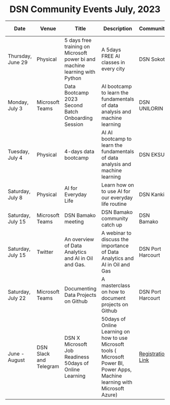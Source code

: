 <h1 align="center">DSN Community Events July, 2023</h1>

<table>
  <thead>
    <tr>
      <th>Date</th>
      <th>Venue</th>
      <th>Title</th>
      <th>Description</th>
      <th>Community</th>
      <th>Registration Link</th>
    </tr>
  </thead>
  <tbody>
    <tr>
      <td>Thursday, June 29</td>
      <td>Physical</td>
      <td>5 days free training on Microsoft power bi and machine learning with Python </td>
      <td>A 5days FREE AI classes in every city	</td>
      <td>DSN Sokoto</td>
      <td><a href="http://bit.ly/DSNStudents">Registration Link</a></td>
    </tr>
    <tr>
      <td>Monday, July 3</td>
      <td>Microsoft Teams</td>
      <td>Data Bootcamp 2023 Second Batch Onboarding Session</td>
      <td>AI bootcamp to learn the fundamentals of data analysis and machine learning</td>
      <td>DSN UNILORIN</td>
      <td><a href="https://bit.ly/databootcamp2023_onboardingsession">Registration Link</a></td>
    </tr>
      <tr>
      <td>Tuesday, July 4</td>
      <td>Physical</td>
      <td>4-days data bootcamp</td>
      <td>AI AI bootcamp to learn the fundamentals of data analysis and machine learning</td>
      <td>DSN EKSU</td>
      <td><a href="bit.ly/3PfUZUm">Registration Link</a></td>
    </tr>
    <tr>
      <td>Saturday, July 8</td>
      <td>Physical</td>
      <td>AI for Everyday Life</td>
      <td>Learn how on to use AI for our everyday life routine</td>
      <td>DSN Kankia</td>
      <td><a href="http://bit.ly/DSN_KC8J23">Registration Link</a></td>
    </tr>
    <tr>
      <td>Saturday, July 15</td>
      <td>Microsoft Teams</td>
      <td>DSN Bamako meeting</td>
      <td>DSN Bamako community catch up</td>
      <td>DSN Bamako</td>
      <td></td>
    </tr>
      <tr>
      <td>Saturday, July 15</td>
      <td>Twitter</td>
      <td>An overview of Data Analytics and AI in Oil and Gas.</td>
      <td>A webinar to discuss the importance of Data Analytics and AI in Oil and Gas</td>
      <td>DSN Port Harcourt</td>
      <td></td>
    </tr>
      <tr>
      <td>Saturday, July 22</td>
      <td>Microsoft Teams</td>
      <td>Documenting Data Projects on Github</td>
      <td>A masterclass on how to document projects on Github</td>
      <td>DSN Port Harcourt</td>
      <td></td>
    </tr>
       <tr>
      <td>June - August</td>
      <td>DSN Slack and Telegram</td>
      <td>DSN X Microsoft Job Readiness 50days of Online Learning</td>
      <td>50days of Online Learning on how to use Microsoft tools ( Microsoft Power BI, Power Apps, Machine learning with Microsoft Azure)</td>
      <td><a href="https://bit.ly/DSN-Microsoft-50days-Learning">Registration Link</a></td>
      <td></td>
      </tr>
  </tbody>
</table>
